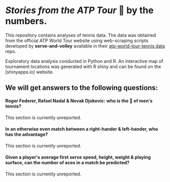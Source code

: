 # ***Stories from the ATP Tour*** 🎾 by the numbers.

This repository contains analyses of tennis data. The data was obtained from the official ATP World Tour website using web-scraping scripts developed by **serve-and-volley** available in their [atp-world-tour-tennis data](https://github.com/serve-and-volley/atp-world-tour-tennis-data) repo.

Exploratory data analysis conducted in Python and R. An interactive map of tournament locations was generated with R shiny and can be found on the [shinyapps.io] website.


## We will get answers to the following questions:
#### Roger Federer, Rafael Nadal & Novak Djokovic: who is the 🐐 of men's tennis?
This section is currently unreported.

#### In an otherwise even match between a right-hander & left-hander, who has the advantage?
This section is currently unreported.

#### Given a player's average first serve speed, height, weight & playing surface, can the number of aces in a match be predicted?
This section is currently unreported. 